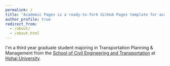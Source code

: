```yaml
---
permalink: /
title: "Academic Pages is a ready-to-fork GitHub Pages template for academic personal websites"
author_profile: true
redirect_from: 
  - /about/
  - /about.html
---
```


I'm a third year graduate student majoring in Transportation Planning & Management from the [School of Civil Engineering and Transportation](https://ccte.hhu.edu.cn/) at [Hohai University](https://www.hhu.edu.cn/).
